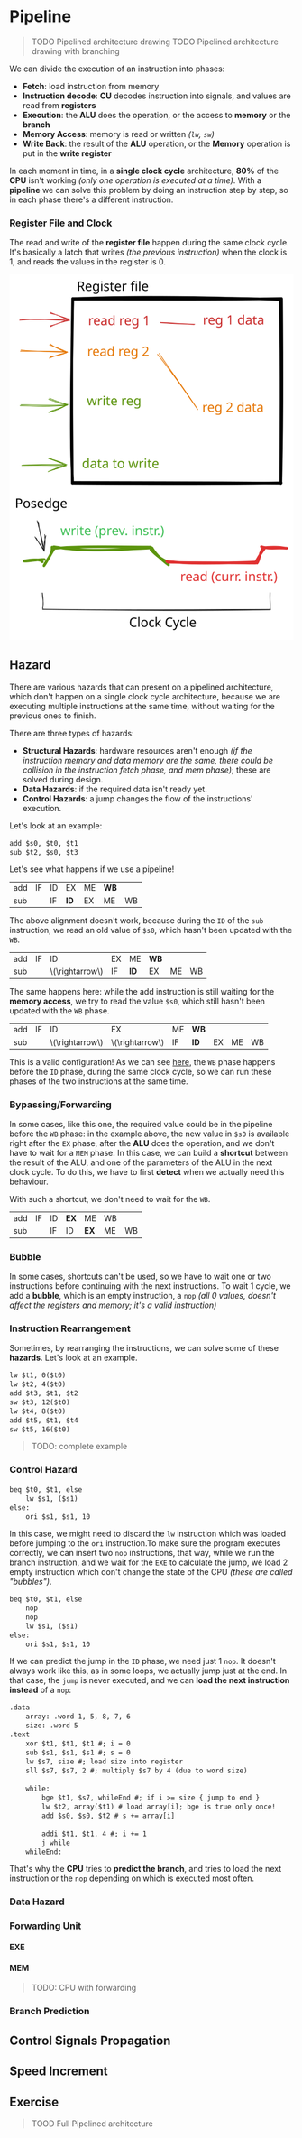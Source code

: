 # Pipeline

> TODO Pipelined architecture drawing
> TODO Pipelined architecture drawing with branching

We can divide the execution of an instruction into phases:

- **Fetch**: load instruction from memory
- **Instruction decode**: **CU** decodes instruction into signals, and values are read from **registers**
- **Execution**: the **ALU** does the operation, or the access to **memory** or the **branch**
- **Memory Access**: memory is read or written _(`lw`, `sw`)_
- **Write Back**: the result of the **ALU** operation, or the **Memory** operation is put in the **write register**

In each moment in time, in a **single clock cycle** architecture, **80%** of the **CPU** isn't working _(only one operation is executed at a time)_. With a **pipeline** we can solve this problem by doing an instruction step by step, so in each phase there's a different instruction. 

### Register File and Clock

The read and write of the **register file** happen during the same clock cycle. It's basically a latch that writes _(the previous instruction)_ when the clock is 1, and reads the values in the register is 0.

![Register File Clock](./register-file-clock.svg)

## Hazard

There are various hazards that can present on a pipelined architecture, which don't happen on a single clock cycle architecture, because we are executing multiple instructions at the same time, without waiting for the previous ones to finish. 

There are three types of hazards:

- **Structural Hazards**: hardware resources aren't enough _(if the instruction memory and data memory are the same, there could be collision in the instruction fetch phase, and mem phase)_; these are solved during design.
- **Data Hazards**: if the required data isn't ready yet.
- **Control Hazards**: a jump changes the flow of the instructions' execution.

Let's look at an example:

```armasm
add $s0, $t0, $t1
sub $t2, $s0, $t3 
```

Let's see what happens if we use a pipeline!

||||||||
|--|--|--|--|--|--|--|
| add | IF | ID | EX | ME | **WB** | |
| sub | | IF | **ID** | EX | ME | WB |

The above alignment doesn't work, because during the `ID` of the `sub` instruction, we read an old value of `$s0`, which hasn't been updated with the `WB`.

|||||||||
|--|--|--|--|--|--|--|--|
| add | IF | ID | EX | ME | **WB** | | |
| sub | | \\(\rightarrow\\) | IF | **ID** | EX | ME | WB |

The same happens here: while the add instruction is still waiting for the **memory access**, we try to read the value `$s0`, which still hasn't been updated with the `WB` phase.

||||||||||
|--|--|--|--|--|--|--|--|--|
| add | IF | ID | EX | ME | **WB** | | | |
| sub | | \\(\rightarrow\\) | \\(\rightarrow\\) | IF | **ID** | EX | ME | WB |

This is a valid configuration! As we can see [here](./#register-file-and-clock), the `WB` phase happens before the `ID` phase, during the same clock cycle, so we can run these phases of the two instructions at the same time.

### Bypassing/Forwarding

In some cases, like this one, the required value could be in the pipeline before the `WB` phase: in the example above, the new value in `$s0` is available right after the `EX` phase, after the **ALU** does the operation, and we don't have to wait for a `MEM` phase. In this case, we can build a **shortcut** between the result of the ALU, and one of the parameters of the ALU in the next clock cycle. To do this, we have to first **detect** when we actually need this behaviour.

With such a shortcut, we don't need to wait for the `WB`.

||||||||
|--|--|--|--|--|--|--|
| add | IF | ID | **EX** | ME | WB | |
| sub | | IF | ID | **EX** | ME | WB |

### Bubble

In some cases, shortcuts can't be used, so we have to wait one or two instructions before continuing with the next instructions. To wait 1 cycle, we add a **bubble**, which is an empty instruction, a `nop` _(all 0 values, doesn't affect the registers and memory; it's a valid instruction)_

### Instruction Rearrangement

Sometimes, by rearranging the instructions, we can solve some of these **hazards**. Let's look at an example.

```armasm
lw $t1, 0($t0)
lw $t2, 4($t0)
add $t3, $t1, $t2
sw $t3, 12($t0)
lw $t4, 8($t0)
add $t5, $t1, $t4
sw $t5, 16($t0)
```

> TODO: complete example

### Control Hazard

```armasm
beq $t0, $t1, else
    lw $s1, ($s1)
else:
    ori $s1, $s1, 10
```

In this case, we might need to discard the `lw` instruction which was loaded before jumping to the `ori` instruction.To make sure the program executes correctly, we can insert two `nop` instructions, that way, while we run the branch instruction, and we wait for the `EXE` to calculate the jump, we load 2 empty instruction which don't change the state of the CPU _(these are called "bubbles")_.

```armasm
beq $t0, $t1, else
    nop
    nop
    lw $s1, ($s1)
else:
    ori $s1, $s1, 10
```

If we can predict the jump in the `ID` phase, we need just 1 `nop`. It doesn't always work like this, as in some loops, we actually jump just at the end. In that case, the `jump` is never executed, and we can **load the next instruction instead** of a `nop`:

```armasm
.data
    array: .word 1, 5, 8, 7, 6
    size: .word 5
.text
    xor $t1, $t1, $t1 #; i = 0
    sub $s1, $s1, $s1 #; s = 0
    lw $s7, size #; load size into register
    sll $s7, $s7, 2 #; multiply $s7 by 4 (due to word size)

    while: 
        bge $t1, $s7, whileEnd #; if i >= size { jump to end }
        lw $t2, array($t1) # load array[i]; bge is true only once!
        add $s0, $s0, $t2 # s += array[i]

        addi $t1, $t1, 4 #; i += 1
        j while
    whileEnd:
```

That's why the **CPU** tries to **predict the branch**, and tries to load the next instruction or the `nop` depending on which is executed most often.


### Data Hazard

### Forwarding Unit 

#### EXE

#### MEM 

> TODO: CPU with forwarding

### Branch Prediction

## Control Signals Propagation

## Speed Increment

## Exercise

> TOOD Full Pipelined architecture
